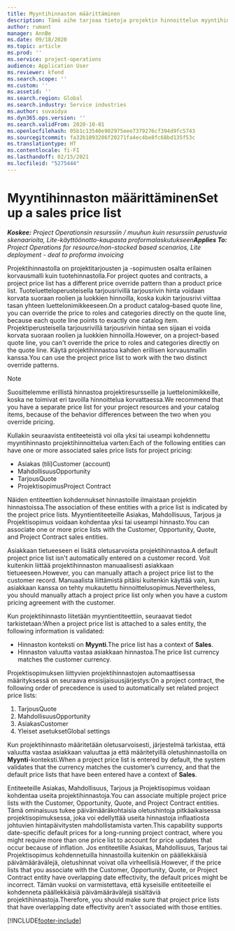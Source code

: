 ```yaml
---
title: Myyntihinnaston määrittäminen
description: Tämä aihe tarjoaa tietoja projektin hinnoittelun myyntihinnastoista.
author: rumant
manager: AnnBe
ms.date: 09/18/2020
ms.topic: article
ms.prod: ''
ms.service: project-operations
audience: Application User
ms.reviewer: kfend
ms.search.scope: ''
ms.custom: ''
ms.assetid: ''
ms.search.region: Global
ms.search.industry: Service industries
ms.author: suvaidya
ms.dyn365.ops.version: ''
ms.search.validFrom: 2020-10-01
ms.openlocfilehash: 05b1c13540e902975eee7379276cf394d9fc5743
ms.sourcegitcommit: fa32b1893286f20271fa4ec4be8fc68bd135f53c
ms.translationtype: HT
ms.contentlocale: fi-FI
ms.lasthandoff: 02/15/2021
ms.locfileid: "5275444"
---
```

# <a name="set-up-a-sales-price-list"></a><span data-ttu-id="cc309-103">Myyntihinnaston määrittäminen</span><span class="sxs-lookup"><span data-stu-id="cc309-103">Set up a sales price list</span></span>

<span data-ttu-id="cc309-104">_**Koskee:** Project Operationsin resurssiin / muuhun kuin resurssiin perustuvia skenaarioita, Lite-käyttöönotto-kaupasta proformalaskutukseen_</span><span class="sxs-lookup"><span data-stu-id="cc309-104">_**Applies To:** Project Operations for resource/non-stocked based scenarios, Lite deployment - deal to proforma invoicing_</span></span>

<span data-ttu-id="cc309-105">Projektihinnastolla on projektitarjousten ja -sopimusten osalta erilainen korvausmalli kuin tuotehinnastolla.</span><span class="sxs-lookup"><span data-stu-id="cc309-105">For project quotes and contracts, a project price list has a different price override pattern than a product price list.</span></span> <span data-ttu-id="cc309-106">Tuoteluetteloperusteisella tarjousrivillä tarjousrivin hinta voidaan korvata suoraan roolien ja luokkien hinnoilla, koska kukin tarjousrivi viittaa tasan yhteen luettelonimikkeeseen.</span><span class="sxs-lookup"><span data-stu-id="cc309-106">On a product catalog–based quote line, you can override the price to roles and categories directly on the quote line, because each quote line points to exactly one catalog item.</span></span> <span data-ttu-id="cc309-107">Projektiperusteisella tarjousrivillä tarjousrivin hintaa sen sijaan ei voida korvata suoraan roolien ja luokkien hinnoilla.</span><span class="sxs-lookup"><span data-stu-id="cc309-107">However, on a project-based quote line, you can't override the price to roles and categories directly on the quote line.</span></span> <span data-ttu-id="cc309-108">Käytä projektihinnastoa kahden erillisen korvausmallin kanssa.</span><span class="sxs-lookup"><span data-stu-id="cc309-108">You can use the project price list to work with the two distinct override patterns.</span></span>

> [!NOTE]
> <span data-ttu-id="cc309-109">Suosittelemme erillistä hinnastoa projektiresursseille ja luettelonimikkeille, koska ne toimivat eri tavoilla hinnoittelua korvattaessa.</span><span class="sxs-lookup"><span data-stu-id="cc309-109">We recommend that you have a separate price list for your project resources and your catalog items, because of the behavior differences between the two when you override pricing.</span></span>

<span data-ttu-id="cc309-110">Kullakin seuraavista entiteeteistä voi olla yksi tai useampi kohdennettu myyntihinnasto projektihinnoittelua varten:</span><span class="sxs-lookup"><span data-stu-id="cc309-110">Each of the following entities can have one or more associated sales price lists for project pricing:</span></span>

- <span data-ttu-id="cc309-111">Asiakas (tili)</span><span class="sxs-lookup"><span data-stu-id="cc309-111">Customer (account)</span></span> 
- <span data-ttu-id="cc309-112">Mahdollisuus</span><span class="sxs-lookup"><span data-stu-id="cc309-112">Opportunity</span></span> 
- <span data-ttu-id="cc309-113">Tarjous</span><span class="sxs-lookup"><span data-stu-id="cc309-113">Quote</span></span> 
- <span data-ttu-id="cc309-114">Projektisopimus</span><span class="sxs-lookup"><span data-stu-id="cc309-114">Project Contract</span></span>

<span data-ttu-id="cc309-115">Näiden entiteettien kohdennukset hinnastoille ilmaistaan projektin hinnastoissa.</span><span class="sxs-lookup"><span data-stu-id="cc309-115">The association of these entities with a price list is indicated by the project price lists.</span></span> <span data-ttu-id="cc309-116">Myyntientiteeteille Asiakas, Mahdollisuus, Tarjous ja Projektisopimus voidaan kohdentaa yksi tai useampi hinnasto.</span><span class="sxs-lookup"><span data-stu-id="cc309-116">You can associate one or more price lists with the Customer, Opportunity, Quote, and Project Contract sales entities.</span></span>

<span data-ttu-id="cc309-117">Asiakkaan tietueeseen ei lisätä oletusarvoista projektihinnastoa.</span><span class="sxs-lookup"><span data-stu-id="cc309-117">A default project price list isn't automatically entered on a customer record.</span></span> <span data-ttu-id="cc309-118">Voit kuitenkin liittää projektihinnaston manuaalisesti asiakkaan tietueeseen.</span><span class="sxs-lookup"><span data-stu-id="cc309-118">However, you can manually attach a project price list to the customer record.</span></span> <span data-ttu-id="cc309-119">Manuaalista liittämistä pitäisi kuitenkin käyttää vain, kun asiakkaan kanssa on tehty mukautettu hinnoittelusopimus.</span><span class="sxs-lookup"><span data-stu-id="cc309-119">Nevertheless, you should manually attach a project price list only when you have a custom pricing agreement with the customer.</span></span> 

<span data-ttu-id="cc309-120">Kun projektihinnasto liitetään myyntientiteettiin, seuraavat tiedot tarkistetaan:</span><span class="sxs-lookup"><span data-stu-id="cc309-120">When a project price list is attached to a sales entity, the following information is validated:</span></span>

- <span data-ttu-id="cc309-121">Hinnaston konteksti on **Myynti**.</span><span class="sxs-lookup"><span data-stu-id="cc309-121">The price list has a context of **Sales**.</span></span> 
- <span data-ttu-id="cc309-122">Hinnaston valuutta vastaa asiakkaan hinnastoa.</span><span class="sxs-lookup"><span data-stu-id="cc309-122">The price list currency matches the customer currency.</span></span> 

<span data-ttu-id="cc309-123">Projektisopimuksen liittyvien projektihinnastojen automaattisessa määrityksessä on seuraava ensisijaisuusjärjestys:</span><span class="sxs-lookup"><span data-stu-id="cc309-123">On a project contract, the following order of precedence is used to automatically set related project price lists:</span></span>

1. <span data-ttu-id="cc309-124">Tarjous</span><span class="sxs-lookup"><span data-stu-id="cc309-124">Quote</span></span>
2. <span data-ttu-id="cc309-125">Mahdollisuus</span><span class="sxs-lookup"><span data-stu-id="cc309-125">Opportunity</span></span>
3. <span data-ttu-id="cc309-126">Asiakas</span><span class="sxs-lookup"><span data-stu-id="cc309-126">Customer</span></span> 
4. <span data-ttu-id="cc309-127">Yleiset asetukset</span><span class="sxs-lookup"><span data-stu-id="cc309-127">Global settings</span></span> 

<span data-ttu-id="cc309-128">Kun projektihinnasto määritetään oletusarvoisesti, järjestelmä tarkistaa, että valuutta vastaa asiakkaan valuuttaa ja että määritetyillä oletushinnastoilla on **Myynti**-konteksti.</span><span class="sxs-lookup"><span data-stu-id="cc309-128">When a project price list is entered by default, the system validates that the currency matches the customer’s currency, and that the default price lists that have been entered have a context of **Sales**.</span></span>

<span data-ttu-id="cc309-129">Entiteeteille Asiakas, Mahdollisuus, Tarjous ja Projektisopimus voidaan kohdentaa useita projektihinnastoja.</span><span class="sxs-lookup"><span data-stu-id="cc309-129">You can associate multiple project price lists with the Customer, Opportunity, Quote, and Project Contract entities.</span></span> <span data-ttu-id="cc309-130">Tämä ominaisuus tukee päivämääräkohtaisia oletushintoja pitkäaikaisessa projektisopimuksessa, joka voi edellyttää useita hinnastoja inflaatiosta johtuvien hintapäivitysten mahdollistamista varten.</span><span class="sxs-lookup"><span data-stu-id="cc309-130">This capability supports date-specific default prices for a long-running project contract, where you might require more than one price list to account for price updates that occur because of inflation.</span></span> <span data-ttu-id="cc309-131">Jos entiteetille Asiakas, Mahdollisuus, Tarjous tai Projektisopimus kohdennetuilla hinnastoilla kuitenkin on päällekkäisiä päivämäärävälejä, oletushinnat voivat olla virheellisiä.</span><span class="sxs-lookup"><span data-stu-id="cc309-131">However, if the price lists that you associate with the Customer, Opportunity, Quote, or Project Contract entity have overlapping date effectivity, the default prices might be incorrect.</span></span> <span data-ttu-id="cc309-132">Tämän vuoksi on varmistettava, että kyseisille entiteeteille ei kohdenneta päällekkäisiä päivämäärävälejä sisältäviä projektihinnastoja.</span><span class="sxs-lookup"><span data-stu-id="cc309-132">Therefore, you should make sure that project price lists that have overlapping date effectivity aren't associated with those entities.</span></span>


[!INCLUDE[footer-include](../includes/footer-banner.md)]